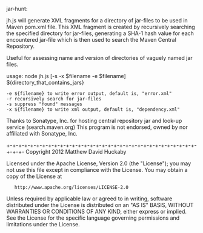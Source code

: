 jar-hunt:

jh.js will generate <dependency> XML fragments for a directory of jar-files to be used in Maven pom.xml file.
This XML fragment is created by recursively searching the specified directory for jar-files,
generating a SHA-1 hash value for each encountered jar-file which is then used to search the Maven Central Repository.

Useful for assessing name and version of directories of vaguely named jar files.

usage:
	node jh.js [-s -x $filename -e $filename] ${directory_that_contains_jars}
	
	-e ${filename} to write error output, default is, "error.xml"
	-r recursively search for jar-files
	-s suppress "found" messages
	-x ${filename} to write xml output, default is, "dependency.xml"


Thanks to Sonatype, Inc. for hosting central repository jar and look-up service (search.maven.org)
This program is not endorsed, owned by nor affiliated with Sonatype, Inc.

+-+-+-+-+-+-+-+-+-+-+-+-+-+-+-+-+-+-+-+-+-+-+-+-+-+-+-+-+-+-+-+-+-+-+-
Copyright 2012 Matthew David Huckaby

   Licensed under the Apache License, Version 2.0 (the "License");
   you may not use this file except in compliance with the License.
   You may obtain a copy of the License at

       http://www.apache.org/licenses/LICENSE-2.0

   Unless required by applicable law or agreed to in writing, software
   distributed under the License is distributed on an "AS IS" BASIS,
   WITHOUT WARRANTIES OR CONDITIONS OF ANY KIND, either express or implied.
   See the License for the specific language governing permissions and
   limitations under the License.

